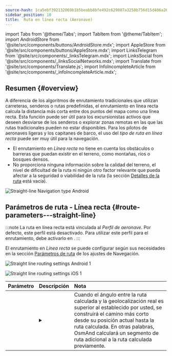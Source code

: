 ```yaml
---
source-hash: 1ca5ebf392132069b1b5beabb8bfe492c629807a3258b756d15d406a2613de59
sidebar_position: 10
title:  Ruta en línea recta (Aeronave)
---
```

import Tabs from '@theme/Tabs';
import TabItem from '@theme/TabItem';
import AndroidStore from '@site/src/components/buttons/AndroidStore.mdx';
import AppleStore from '@site/src/components/buttons/AppleStore.mdx';
import LinksTelegram from '@site/src/components/_linksTelegram.mdx';
import LinksSocial from '@site/src/components/_linksSocialNetworks.mdx';
import Translate from '@site/src/components/Translate.js';
import InfoIncompleteArticle from '@site/src/components/_infoIncompleteArticle.mdx';


<InfoIncompleteArticle/>


## Resumen {#overview}

A diferencia de los algoritmos de enrutamiento tradicionales que utilizan carreteras, senderos o rutas predefinidas, el enrutamiento en línea recta calcula la distancia más corta entre dos puntos del mapa como una línea recta. Esta función puede ser útil para los excursionistas activos que deseen desviarse de los senderos o explorar zonas remotas en las que las rutas tradicionales pueden no estar disponibles. Para los pilotos de aeronaves ligeras y los capitanes de barco, el uso del *tipo de ruta en línea recta* puede ser muy útil para la navegación.

<!-- ![Straight line Navigation example Android 1](@site/static/img/navigation/routing/straight_line_routing_andr_1.png) ![Straight line Navigation example Android 1](@site/static/img/navigation/routing/straight_line_routing_andr_2.png)  -->

- El enrutamiento en *Línea recta* no tiene en cuenta los obstáculos o barreras que puedan existir en el terreno, como montañas, ríos o bosques densos.
- No proporciona ninguna información sobre la calidad del terreno, el nivel de dificultad de la ruta ni ningún otro factor relevante que pueda afectar a la seguridad o viabilidad de la ruta (la sección [Detalles de la ruta](../setup/route-details.md) está vacía).

![Straight-line Navigation type Android](@site/static/img/navigation/routing/straight_line_routing_andr.png)


## Parámetros de ruta - Línea recta {#route-parameters---straight-line}

:::note
La ruta en línea recta está vinculada al *Perfil de aeronave*. Por defecto, este perfil está desactivado. Para utilizar este perfil para el enrutamiento, debe activarlo en *<Translate android="true" ids="shared_string_menu,shared_string_settings,application_profiles"/>*.
:::

El enrutamiento en *Línea recta* se puede configurar según sus necesidades en la sección [Parámetros de ruta](../guidance/navigation-settings.md#route-parameters) de los ajustes de Navegación.

<Tabs groupId="operating-systems" queryString="current-os">

<TabItem value="android" label="Android">

![Straight line routing settings Android 1](@site/static/img/navigation/routing/aircraft_routing_andr.png)

</TabItem>

<TabItem value="ios" label="iOS">

![Straight line routing settings iOS 1](@site/static/img/navigation/routing/straight_line_ios.png)

</TabItem>

</Tabs>

| Parámetro | Descripción | Nota |
|:------------|:---------------|:---------------|
| *<Translate android="true" ids="recalc_angle_dialog_title"/>* |  <details><summary> <Translate android="true" ids="recalc_angle_dialog_descr"/>  </summary>![Straight line recalculation Android](@site/static/img/navigation/routing/straight_line_recalculation_andr.png) </details>  | Cuando el ángulo entre la ruta calculada y la geolocalización real es superior al establecido por usted, se construirá el camino más corto desde su posición actual hasta la ruta calculada. En otras palabras, OsmAnd calculará un segmento de ruta adicional a la ruta calculada previamente. |